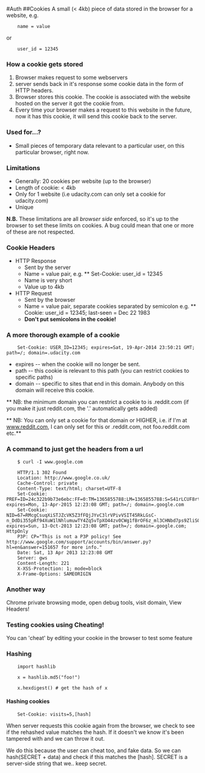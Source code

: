 #Auth
##Cookies
A small (< 4kb) piece of data stored in the browser for a website, e.g.

		name = value

or

		user_id = 12345

### How a cookie gets stored

1. Browser makes request to some webservers
2. server sends back in it's response some cookie data in the form of HTTP headers.
3. Browser stores this cookie. The cookie is associated with the website hosted on the server it got the cookie from.
4. Every time your browser makes a request to this website in the future, now it has this cookie, it will send this cookie back to the server.

### Used for...?

* Small pieces of temporary data relevant to a particular user, on this particular browser, right now.

### Limitations

* Generally: 20 cookies per website (up to the browser)
* Length of cookie: < 4kb
* Only for 1 website (i.e udacity.com can only set a cookie for udacity.com)
* Unique

**N.B.** These limitations are all *browser side* enforced, so it's up to the browser to set these limits on cookies. A bug could mean that one or more of these are not respected.

### Cookie Headers

* HTTP Response
	* Sent by the server
	* Name = value pair, e.g.
	** Set-Cookie: user_id = 12345
	* Name is very short
	* Value up to 4kb
* HTTP Request
	* Sent by the browser
	* Name = value pair, separate cookies separated by semicolon e.g.
	** Cookie: user_id = 12345; last-seen = Dec 22 1983
	* **Don't put semicolons in the cookie!**

### A more thorough example of a cookie

		Set-Cookie: USER_ID=12345; expires=Sat, 19-Apr-2014 23:50:21 GMT; path=/; domain=.udacity.com

* expires -- when the cookie will no longer be sent.
* path -- this cookie is relevant to this path (you can restrict cookies to specific paths)
* domain -- specific to sites that end in this domain. Anybody on this domain will receive this cookie.

** NB: the minimum domain you can restrict a cookie to is .reddit.com (if you make it just reddit.com, the '.' automatically gets added)

** NB: You can only set a cookie for that domain or HIGHER, i.e. if I'm at www.reddit.com, I can only set for this or .reddit.com, not foo.reddit.com etc.**

### A command to just get the headers from a url

		$ curl -I www.google.com

		HTTP/1.1 302 Found
		Location: http://www.google.co.uk/
		Cache-Control: private
		Content-Type: text/html; charset=UTF-8
		Set-Cookie: PREF=ID=24c322b9b73e6ebc:FF=0:TM=1365855788:LM=1365855788:S=S41rLCUF8rtOoXg0; expires=Mon, 13-Apr-2015 12:23:08 GMT; path=/; domain=.google.com
		Set-Cookie: NID=67=RMcgCsuqXiSTJZcVK5Z3fFQjJYvC3lrVPivVSIT45RkLGsC-n_DdDi355pRf94XuW1lNhlumuwTY4Zq5vTpXO44zv0CWg1fBrOF6z_ml3CHNbd7ps9ZliSQL6oKfGS5O; expires=Sun, 13-Oct-2013 12:23:08 GMT; path=/; domain=.google.com; HttpOnly
		P3P: CP="This is not a P3P policy! See http://www.google.com/support/accounts/bin/answer.py?hl=en&answer=151657 for more info."
		Date: Sat, 13 Apr 2013 12:23:08 GMT
		Server: gws
		Content-Length: 221
		X-XSS-Protection: 1; mode=block
		X-Frame-Options: SAMEORIGIN


### Another way

Chrome private browsing mode, open debug tools, visit domain, View Headers!

### Testing cookies using Cheating!

You can 'cheat' by editing your cookie in the browser to test some feature

### Hashing

		import hashlib

		x = hashlib.md5("foo!")

		x.hexdigest() # get the hash of x

#### Hashing cookies

		Set-Cookie: visits=5,[hash]

When server requests this cookie again from the browser, we check to see if the rehashed value matches the hash. If it doesn't we know it's been tampered with and we can throw it out.

We do this because the user can cheat too, and fake data.
So we can hash(SECRET + data) and check if this matches the [hash]. SECRET is a server-side string that we.. keep secret.

